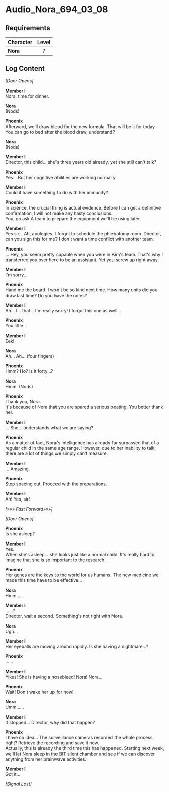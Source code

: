 # Audio_Nora_694_03_08
## Requirements
|Character|Level|
|---------|:---:|
|**Nora** |  7  |

## Log Content
*\[Door Opens\]*

**Member I**<br>
Nora, time for dinner.

**Nora**<br>
(Nods)

**Phoenix**<br>
Afterward, we'll draw blood for the new formula. That will be it for today. You can go to bed after the blood draw, understand?

**Nora**<br>
(Nods)

**Member I**<br>
Director, this child... she's three years old already, yet she still can't talk?

**Phoenix**<br>
Yes... But her cognitive abilities are working normally.

**Member I**<br>
Could it have something to do with her immunity?

**Phoenix**<br>
In science, the crucial thing is actual evidence. Before I can get a definitive confirmation, I will not make any hasty conclusions.<br>
You, go ask A team to prepare the equipment we'll be using later.

**Member I**<br>
Yes sir... Ah, apologies. I forgot to schedule the phlebotomy room. Director, can you sign this for me? I don't want a time conflict with another team.

**Phoenix**<br>
... Hey, you seem pretty capable when you were in Kim's team. That's why I transferred you over here to be an assistant. Yet you screw up right away.

**Member I**<br>
I'm sorry...

**Phoenix**<br>
Hand me the board. I won't be so kind next time. How many units did you draw last time? Do you have the notes?

**Member I**<br>
Ah... I... that... I'm really sorry! I forgot this one as well...

**Phoenix**<br>
You little...

**Member I**<br>
Eek!

**Nora**<br>
Ah... Ah... (four fingers)

**Phoenix**<br>
Hmm? Ho? Is it forty...?

**Nora**<br>
Hmm. (Nods)

**Phoenix**<br>
Thank you, Nora.<br>
It's because of Nora that you are spared a serious beating. You better thank her.

**Member I**<br>
... She... understands what we are saying?

**Phoenix**<br>
As a matter of fact, Nora's intelligence has already far surpassed that of a regular child in the same age range. However, due to her inability to talk, there are a lot of things we simply can't measure.

**Member I**<br>
... Amazing.

**Phoenix**<br>
Stop spacing out. Proceed with the preparations.

**Member I**<br>
Ah! Yes, sir!

*[»»» Fast Forward»»»]*

*\[Door Opens\]*

**Phoenix**<br>
Is she asleep?

**Member I**<br>
Yes.<br>
When she's asleep... she looks just like a normal child. It's really hard to imagine that she is so important to the research.

**Phoenix**<br>
Her genes are the keys to the world for us humans. The new medicine we made this time have to be effective...

**Nora**<br>
Hmm......

**Member I**<br>
......?<br>
Director, wait a second. Something's not right with Nora.

**Nora**<br>
Ugh...

**Member I**<br>
Her eyeballs are moving around rapidly. Is she having a nightmare...?

**Phoenix**<br>
......

**Member I**<br>
Yikes! She is having a nosebleed! Nora! Nora...

**Phoenix**<br>
Wait! Don't wake her up for now!

**Nora**<br>
Umm......

**Member I**<br>
It stopped... Director, why did that happen?

**Phoenix**<br>
I have no idea... The surveillance cameras recorded the whole process, right? Retrieve the recording and save it now.<br>
Actually, this is already the third time this has happened. Starting next week, we'll let Nora sleep in the BIT silent chamber and see if we can discover anything from her brainwave activities.

**Member I**<br>
Got it...

*[Signal Lost]*
